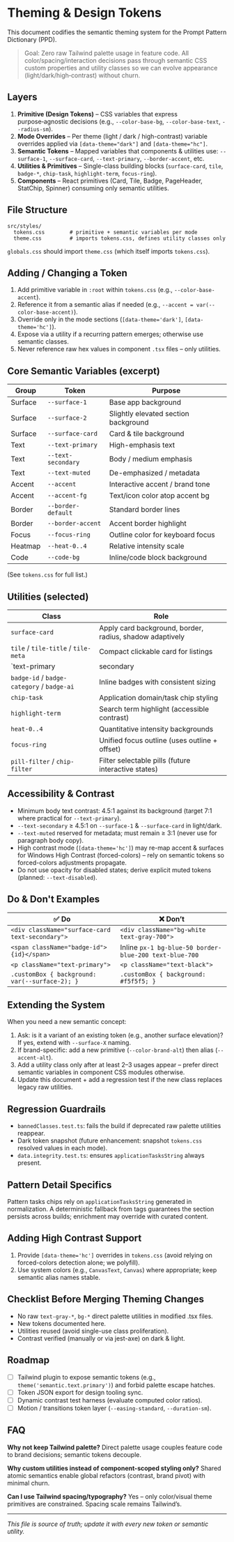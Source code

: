 # Theming & Design Tokens

This document codifies the semantic theming system for the Prompt Pattern Dictionary (PPD).

> Goal: Zero raw Tailwind palette usage in feature code. All color/spacing/interaction decisions pass through semantic CSS custom properties and utility classes so we can evolve appearance (light/dark/high‑contrast) without churn.

## Layers

1. **Primitive (Design Tokens)** – CSS variables that express purpose‑agnostic decisions (e.g., `--color-base-bg`, `--color-base-text`, `--radius-sm`).
2. **Mode Overrides** – Per theme (light / dark / high-contrast) variable overrides applied via `[data-theme="dark"]` and `[data-theme="hc"]`.
3. **Semantic Tokens** – Mapped variables that components & utilities use: `--surface-1`, `--surface-card`, `--text-primary`, `--border-accent`, etc.
4. **Utilities & Primitives** – Single-class building blocks (`surface-card`, `tile`, `badge-*`, `chip-task`, `highlight-term`, `focus-ring`).
5. **Components** – React primitives (Card, Tile, Badge, PageHeader, StatChip, Spinner) consuming only semantic utilities.

## File Structure

```
src/styles/
  tokens.css        # primitive + semantic variables per mode
  theme.css         # imports tokens.css, defines utility classes only
```

`globals.css` should import `theme.css` (which itself imports `tokens.css`).

## Adding / Changing a Token

1. Add primitive variable in `:root` within `tokens.css` (e.g., `--color-base-accent`).
2. Reference it from a semantic alias if needed (e.g., `--accent = var(--color-base-accent)`).
3. Override only in the mode sections (`[data-theme='dark']`, `[data-theme='hc']`).
4. Expose via a utility if a recurring pattern emerges; otherwise use semantic classes.
5. Never reference raw hex values in component `.tsx` files – only utilities.

## Core Semantic Variables (excerpt)

| Group | Token | Purpose |
|-------|-------|---------|
| Surface | `--surface-1` | Base app background | 
| Surface | `--surface-2` | Slightly elevated section background |
| Surface | `--surface-card` | Card & tile background |
| Text | `--text-primary` | High-emphasis text |
| Text | `--text-secondary` | Body / medium emphasis |
| Text | `--text-muted` | De-emphasized / metadata |
| Accent | `--accent` | Interactive accent / brand tone |
| Accent | `--accent-fg` | Text/icon color atop accent bg |
| Border | `--border-default` | Standard border lines |
| Border | `--border-accent` | Accent border highlight |
| Focus | `--focus-ring` | Outline color for keyboard focus |
| Heatmap | `--heat-0..4` | Relative intensity scale |
| Code | `--code-bg` | Inline/code block background |

(See `tokens.css` for full list.)

## Utilities (selected)

| Class | Role |
|-------|------|
| `surface-card` | Apply card background, border, radius, shadow adaptively |
| `tile` / `tile-title` / `tile-meta` | Compact clickable card for listings |
| `text-primary|secondary|muted` | Text emphasis tiers |
| `badge-id` / `badge-category` / `badge-ai` | Inline badges with consistent sizing |
| `chip-task` | Application domain/task chip styling |
| `highlight-term` | Search term highlight (accessible contrast) |
| `heat-0..4` | Quantitative intensity backgrounds |
| `focus-ring` | Unified focus outline (uses outline + offset) |
| `pill-filter` / `chip-filter` | Filter selectable pills (future interactive states) |

## Accessibility & Contrast

- Minimum body text contrast: 4.5:1 against its background (target 7:1 where practical for `--text-primary`).
- `--text-secondary` ≥ 4.5:1 on `--surface-1` & `--surface-card` in light/dark.
- `--text-muted` reserved for metadata; must remain ≥ 3:1 (never use for paragraph body copy).
- High contrast mode (`[data-theme='hc']`) may re-map accent & surfaces for Windows High Contrast (forced-colors) – rely on semantic tokens so forced-colors adjustments propagate.
- Do not use opacity for disabled states; derive explicit muted tokens (planned: `--text-disabled`).

## Do & Don't Examples

| ✅ Do | ❌ Don’t |
|------|---------|
| `<div className="surface-card text-secondary">` | `<div className="bg-white text-gray-700">` |
| `<span className="badge-id">{id}</span>` | Inline `px-1 bg-blue-50 border-blue-200 text-blue-700` |
| `<p className="text-primary">` | `<p className="text-black">` |
| `.customBox { background: var(--surface-2); }` | `.customBox { background: #f5f5f5; }` |

## Extending the System

When you need a new semantic concept:
1. Ask: is it a variant of an existing token (e.g., another surface elevation)? If yes, extend with `--surface-X` naming.
2. If brand-specific: add a new primitive (`--color-brand-alt`) then alias (`--accent-alt`).
3. Add a utility class only after at least 2–3 usages appear – prefer direct semantic variables in component CSS modules otherwise.
4. Update this document + add a regression test if the new class replaces legacy raw utilities.

## Regression Guardrails

- `bannedClasses.test.ts`: fails the build if deprecated raw palette utilities reappear.
- Dark token snapshot (future enhancement: snapshot `tokens.css` resolved values in each mode).
- `data.integrity.test.ts`: ensures `applicationTasksString` always present.

## Pattern Detail Specifics

Pattern tasks chips rely on `applicationTasksString` generated in normalization. A deterministic fallback from tags guarantees the section persists across builds; enrichment may override with curated content.

## Adding High Contrast Support

1. Provide `[data-theme='hc']` overrides in `tokens.css` (avoid relying on forced-colors detection alone; we polyfill).
2. Use system colors (e.g., `CanvasText`, `Canvas`) where appropriate; keep semantic alias names stable.

## Checklist Before Merging Theming Changes

- No raw `text-gray-*`, `bg-*` direct palette utilities in modified .tsx files.
- New tokens documented here.
- Utilities reused (avoid single-use class proliferation).
- Contrast verified (manually or via jest-axe) on dark & light.

## Roadmap

- [ ] Tailwind plugin to expose semantic tokens (e.g., `theme('semantic.text.primary')`) and forbid palette escape hatches.
- [ ] Token JSON export for design tooling sync.
- [ ] Dynamic contrast test harness (evaluate computed color ratios). 
- [ ] Motion / transitions token layer (`--easing-standard`, `--duration-sm`).

## FAQ

**Why not keep Tailwind palette?**  Direct palette usage couples feature code to brand decisions; semantic tokens decouple.

**Why custom utilities instead of component-scoped styling only?**  Shared atomic semantics enable global refactors (contrast, brand pivot) with minimal churn.

**Can I use Tailwind spacing/typography?**  Yes – only color/visual theme primitives are constrained. Spacing scale remains Tailwind’s.

---

_This file is source of truth; update it with every new token or semantic utility._
